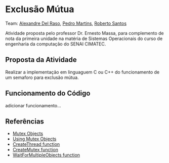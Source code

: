 # Exclusão Mútua

Team: [Alexandre Del Raso](https://github.com/XandeDelraso), [Pedro Martins](https://github.com/pedromenezes49), [Roberto Santos](https://github.com/RobertoSSantos)

Atividade proposta pelo professor Dr. Ernesto Massa, para complemento de nota da primeira unidade na matéria de Sistemas Operacionais do curso de engenharia da computação do SENAI CIMATEC.

## Proposta da Atividade

Realizar a implementação em linguaguem C ou C++ do funcionamento de um semaforo para exclusão mútua.

## Funcionamento do Código

adicionar funcionamento...

## Referências

* [Mutex Objects](https://learn.microsoft.com/en-us/windows/win32/sync/mutex-objects)
* [Using Mutex Objects](https://learn.microsoft.com/en-us/windows/win32/sync/using-mutex-objects)
* [CreateThread function](https://learn.microsoft.com/en-us/windows/win32/api/processthreadsapi/nf-processthreadsapi-createthread)
* [CreateMutex function](https://learn.microsoft.com/en-us/windows/win32/api/synchapi/nf-synchapi-createmutexa)
* [WaitForMultipleObjects function](https://learn.microsoft.com/en-us/windows/win32/api/synchapi/nf-synchapi-waitformultipleobjects)